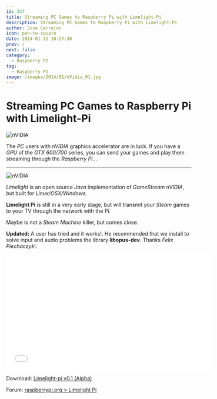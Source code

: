 ```yaml
---
id: 347
title: Streaming PC Games to Raspberry Pi with Limelight-Pi
description: Streaming PC Games to Raspberry Pi with Limelight-Pi
author: Jose Cerrejon
icon: pen-to-square
date: 2014-01-11 10:27:30
prev: /
next: false
category:
  - Raspberry PI
tag:
  - Raspberry PI
image: /images/2014/01/nVidia_01.jpg
---
```


# Streaming PC Games to Raspberry Pi with Limelight-Pi

![nVIDIA](/images/2014/01/nVidia_01.jpg)

The *PC* users with *nVIDIA* graphics accelerator are in luck. If you have a *GPU* of the *GTX 600/700* series, you can send your games and play them streaming through the *Raspberry Pi*...

- - -
![nVIDIA](/images/2014/01/nVidia_02.jpg)

*Limelight* is an open source *Java* implementation of *GameStream nVIDIA*, but built for *Linux/OSX/Windows.*

**Limelight Pi** is still in a very early stage, but will transmit your *Steam* games to your TV through the network with the Pi.

Maybe is not a *Steam Machine* killer, but comes close.

**Updated:** A user has tried and it works!. He recommended that we install to solve input and audio problems the library **libopus-dev**. Thanks *Felix Piechaczyk*!.

<iframe width="560" height="315" src="//www.youtube.com/embed/9KctGpv4lXw" frameborder="0" allowfullscreen></iframe>

Download: [Limelight-pi v0.1 (Alpha)](https://github.com/irtimmer/limelight-pi/releases)

Forum: [raspberrypi.org > Limelight Pi](http://www.raspberrypi.org/phpBB3/viewtopic.php?f=78&t=65878)